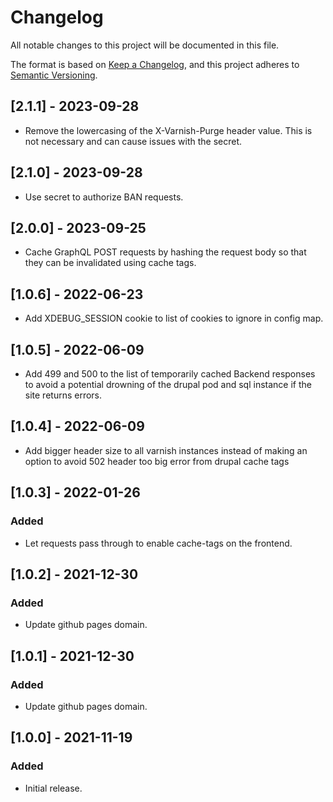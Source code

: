 # Changelog
All notable changes to this project will be documented in this file.

The format is based on [Keep a Changelog](https://keepachangelog.com/en/1.0.0/),
and this project adheres to [Semantic Versioning](https://semver.org/spec/v2.0.0.html).

## [2.1.1] - 2023-09-28
- Remove the lowercasing of the X-Varnish-Purge header value.  This is not necessary and can cause issues with the secret.

## [2.1.0] - 2023-09-28
- Use secret to authorize BAN requests.

## [2.0.0] - 2023-09-25
- Cache GraphQL POST requests by hashing the request body so that they can be invalidated using cache tags.  

## [1.0.6] - 2022-06-23
- Add XDEBUG_SESSION cookie to list of cookies to ignore in config map.

## [1.0.5] - 2022-06-09
- Add 499 and 500 to the list of temporarily cached Backend responses to avoid a potential drowning of the drupal pod and sql instance if the site returns errors.  

## [1.0.4] - 2022-06-09
- Add bigger header size to all varnish instances instead of making an option to avoid 502 header too big error from drupal cache tags

## [1.0.3] - 2022-01-26
### Added
- Let requests pass through to enable cache-tags on the frontend.

## [1.0.2] - 2021-12-30
### Added
- Update github pages domain.

## [1.0.1] - 2021-12-30
### Added
- Update github pages domain.

## [1.0.0] - 2021-11-19
### Added
- Initial release.
